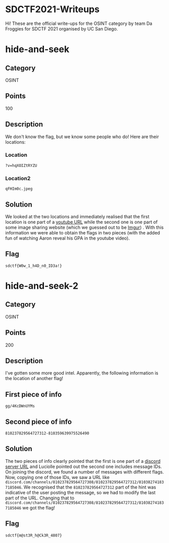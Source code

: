 # SDCTF2021-Writeups
Hi! These are the official write-ups for the OSINT category by team Da Froggies for SDCTF 2021 organised by UC San Diego.

# hide-and-seek
## Category
OSINT
## Points
100
## Description
We don't know the flag, but we know some people who do! Here are their locations:
### Location
`?v=hqXOIZtRYZU`
### Location2
`qFHIm0c.jpeg`

## Solution
We looked at the two locations and immediately realised that the first location is one part of a [youtube URL](https://www.youtube.com/watch?v=hqXOIZtRYZU) while the second one is one part of some image sharing website (which we guessed out to be [Imgur](https://i.imgur.com/qFHIm0c.jpeg)) . With this information we were able to obtain the flags in two pieces (with the added fun of watching Aaron reveal his GPA in the youtube video).

## Flag
`sdctf{W0w_1_h4D_n0_ID3a!}`

# hide-and-seek-2
## Category
OSINT
## Points
200
## Description
I've gotten some more good intel. Apparently, the following information is the location of another flag!
## First piece of info
`gg/4KcDWnUYMs`
## Second piece of info
`810237829564727312-810359639975526490`

## Solution
The two pieces of info clearly pointed that the first is one part of a [discord server URL](https://www.discord.gg/4KcDWnUYMs) and Luciolle pointed out the second one includes message IDs. On joining the discord, we found a number of messages with different flags. Now, copying one of those IDs, we saw a URL like `discord.com/channels/810237829564727308/810237829564727312/810382741837185046`. We recognised that the `810237829564727312` part of the hint was indicative of the user posting the message, so we had to modify the last part of the URL. Changing that to `discord.com/channels/810237829564727308/810237829564727312/810382741837185046` we got the flag!

## Flag
`sdctf{m@st3R_h@Ck3R_4807}`
